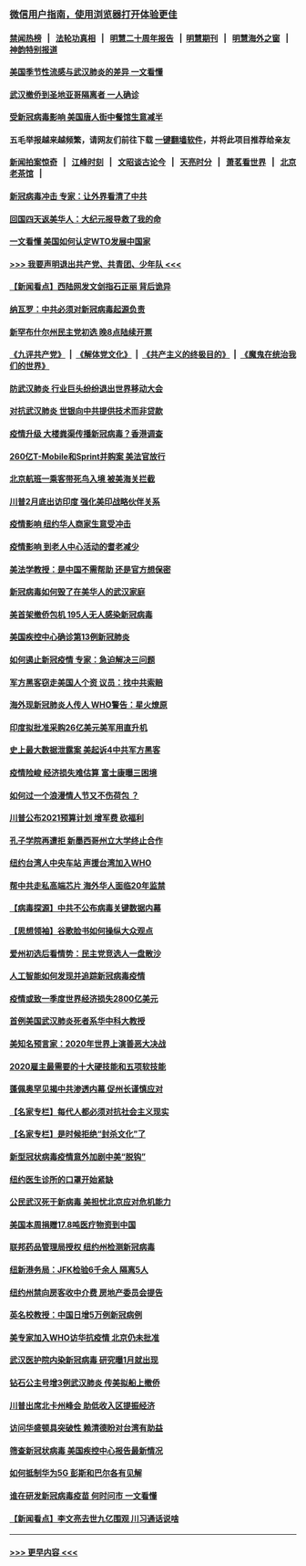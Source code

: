 ### [微信用户指南，使用浏览器打开体验更佳](https://github.com/gfw-breaker/banned-news1/blob/master/indexes/wechat-guide.md?t=0)
#### [禁闻热榜](热点新闻.md?t=0)  &nbsp;&nbsp;|&nbsp;&nbsp; [法轮功真相](https://github.com/gfw-breaker/truth/blob/master/README.md?t=0) &nbsp;&nbsp;|&nbsp;&nbsp; [明慧二十周年报告](https://github.com/gfw-breaker/mh-reports/blob/master/README.md?t=0) &nbsp;&nbsp;|&nbsp;&nbsp;[明慧期刊](https://github.com/gfw-breaker/mh-qikan) &nbsp;&nbsp;|&nbsp;&nbsp; [明慧海外之窗](https://github.com/gfw-breaker/mh-news/blob/master/README.md?t=0) &nbsp;&nbsp;|&nbsp;&nbsp; [神韵特别报道](https://github.com/gfw-breaker/mh-news/blob/master/shenyun.md?t=0)
#### [美国季节性流感与武汉肺炎的差异 一文看懂](../pages/nsc412/n11862428.md?t=02121455) 
#### [武汉撤侨到圣地亚哥隔离者 一人确诊](../pages/nsc412/n11862460.md?t=02121455) 
#### [受新冠病毒影响 美国唐人街中餐馆生意减半](../pages/nsc412/n11861940.md?t=02121455) 
#### 五毛举报越来越频繁，请网友们前往下载 [一键翻墙软件](https://github.com/gfw-breaker/ssr-accounts)，并将此项目推荐给亲友
#### [新闻拍案惊奇](https://github.com/gfw-breaker/banned-news1/blob/master/pages/link4.md) &nbsp;&nbsp;|&nbsp;&nbsp; [江峰时刻](https://github.com/gfw-breaker/banned-news1/blob/master/pages/link4.md) &nbsp;&nbsp;|&nbsp;&nbsp; [文昭谈古论今](https://github.com/gfw-breaker/banned-news1/blob/master/pages/link4.md) &nbsp;&nbsp;|&nbsp;&nbsp; [天亮时分](https://github.com/gfw-breaker/banned-news1/blob/master/pages/link4.md) &nbsp;&nbsp;|&nbsp;&nbsp; [萧茗看世界](https://github.com/gfw-breaker/banned-news1/blob/master/pages/link4.md) &nbsp;&nbsp;|&nbsp;&nbsp; [北京老茶馆](https://github.com/gfw-breaker/banned-news1/blob/master/pages/link4.md) &nbsp;&nbsp;|&nbsp;&nbsp; 
#### [新冠病毒冲击 专家：让外界看清了中共](../pages/nsc412/n11862280.md?t=02121455) 
#### [回国四天返美华人：大纪元报导救了我的命](../pages/nsc412/n11862181.md?t=02121455) 
#### [一文看懂 美国如何认定WTO发展中国家](../pages/nsc412/n11862051.md?t=02121455) 
#### [>>> 我要声明退出共产党、共青团、少年队 <<<](https://github.com/begood0513/goodnews/blob/master/quit/letter.md) 
#### [【新闻看点】西陆网发文剑指石正丽 背后诡异](../pages/nsc412/n11861792.md?t=02121455) 
#### [纳瓦罗：中共必须对新冠病毒起源负责](../pages/nsc412/n11861810.md?t=02121455) 
#### [新罕布什尔州民主党初选 晚8点陆续开票](../pages/nsc412/n11861872.md?t=02121455) 
#### [《九评共产党》](https://github.com/begood0513/9ping.md/blob/master/README.md) &nbsp;|&nbsp; [《解体党文化》](../../../../jtdwh.md/blob/master/README.md)  &nbsp;|&nbsp; [《共产主义的终极目的》](../../../../gczydzjmd.md/blob/master/README.md) &nbsp;|&nbsp; [《魔鬼在统治我们的世界》](../../../../mgztzwmdsj.md/blob/master/README.md) 
#### [防武汉肺炎 行业巨头纷纷退出世界移动大会](../pages/nsc412/n11861795.md?t=02121455) 
#### [对抗武汉肺炎 世银向中共提供技术而非贷款](../pages/nsc412/n11861652.md?t=02121455) 
#### [疫情升级 大楼粪渠传播新冠病毒？香港调查](../pages/nsc412/n11861556.md?t=02121455) 
#### [260亿T-Mobile和Sprint并购案 美法官放行](../pages/nsc412/n11861511.md?t=02121455) 
#### [北京航班一乘客带死鸟入境 被美海关拦截](../pages/nsc412/n11861317.md?t=02121455) 
#### [川普2月底出访印度 强化美印战略伙伴关系](../pages/nsc412/n11860557.md?t=02121455) 
#### [疫情影响  纽约华人商家生意受冲击](../pages/nsc412/n11860284.md?t=02121455) 
#### [疫情影响  到老人中心活动的耆老减少](../pages/nsc412/n11860199.md?t=02121455) 
#### [美法学教授：是中国不需帮助 还是官方想保密](../pages/nsc412/n11859492.md?t=02121455) 
#### [新冠病毒如何毁了在美华人的武汉家庭](../pages/nsc412/n11859524.md?t=02121455) 
#### [美首架撤侨包机 195人无人感染新冠病毒](../pages/nsc412/n11859908.md?t=02121455) 
#### [美国疾控中心确诊第13例新冠肺炎](../pages/nsc412/n11859966.md?t=02121455) 
#### [如何遏止新冠疫情 专家：急迫解决三问题](../pages/nsc412/n11859685.md?t=02121455) 
#### [军方黑客窃走美国人个资 议员：找中共索赔](../pages/nsc412/n11859371.md?t=02121455) 
#### [海外现新冠肺炎人传人 WHO警告：星火燎原](../pages/nsc412/n11859252.md?t=02121455) 
#### [印度拟批准采购26亿美元美军用直升机](../pages/nsc412/n11859143.md?t=02121455) 
#### [史上最大数据泄露案 美起诉4中共军方黑客](../pages/nsc412/n11859115.md?t=02121455) 
#### [疫情险峻 经济损失难估算 富士康曝三困境](../pages/nsc412/n11859120.md?t=02121455) 
#### [如何过一个浪漫情人节又不伤荷包 ？](../pages/nsc412/n11858969.md?t=02121455) 
#### [川普公布2021预算计划 增军费 砍福利](../pages/nsc412/n11859012.md?t=02121455) 
#### [孔子学院再遭拒 新墨西哥州立大学终止合作](../pages/nsc412/n11858661.md?t=02121455) 
#### [纽约台湾人中央车站  声援台湾加入WHO](../pages/nsc412/n11857757.md?t=02121455) 
#### [帮中共走私高端芯片 海外华人面临20年监禁](../pages/nsc412/n11855016.md?t=02121455) 
#### [【病毒探源】中共不公布病毒关键数据内幕](../pages/nsc412/n11856584.md?t=02121455) 
#### [【思想领袖】谷歌脸书如何操纵大众观点](../pages/nsc412/n11680874.md?t=02121455) 
#### [爱州初选后看情势：民主党竞选人一盘散沙](../pages/nsc412/n11856557.md?t=02121455) 
#### [人工智能如何发现并追踪新冠病毒疫情](../pages/nsc412/n11856398.md?t=02121455) 
#### [疫情或致一季度世界经济损失2800亿美元](../pages/nsc412/n11855639.md?t=02121455) 
#### [首例美国武汉肺炎死者系华中科大教授](../pages/nsc412/n11855500.md?t=02121455) 
#### [美知名预言家：2020年世界上演善恶大决战](../pages/nsc412/n11855418.md?t=02121455) 
#### [2020雇主最需要的十大硬技能和五项软技能](../pages/nsc412/n11850953.md?t=02121455) 
#### [蓬佩奥罕见揭中共渗透内幕 促州长谨慎应对](../pages/nsc412/n11854685.md?t=02121455) 
#### [【名家专栏】每代人都必须对抗社会主义现实](../pages/nsc412/n11831412.md?t=02121455) 
#### [【名家专栏】是时候拒绝“封杀文化”了](../pages/nsc412/n11814093.md?t=02121455) 
#### [新型冠状病毒疫情意外加剧中美“脱钩”](../pages/nsc412/n11854475.md?t=02121455) 
#### [纽约医生诊所的口罩开始紧缺](../pages/nsc412/n11853364.md?t=02121455) 
#### [公民武汉死于新病毒 美担忧北京应对危机能力](../pages/nsc412/n11854331.md?t=02121455) 
#### [美国本周捐赠17.8吨医疗物资到中国](../pages/nsc412/n11854269.md?t=02121455) 
#### [联邦药品管理局授权  纽约州检测新冠病毒](../pages/nsc412/n11853371.md?t=02121455) 
#### [纽新港务局：JFK检验6千余人  隔离5人](../pages/nsc412/n11853366.md?t=02121455) 
#### [纽约州禁向房客收中介费  房地产委员会提告](../pages/nsc412/n11853360.md?t=02121455) 
#### [英名校教授：中国日增5万例新冠病例](../pages/nsc412/n11854174.md?t=02121455) 
#### [美专家加入WHO访华抗疫情 北京仍未批准](../pages/nsc412/n11854043.md?t=02121455) 
#### [武汉医护院内染新冠病毒 研究曝1月就出现](../pages/nsc412/n11852928.md?t=02121455) 
#### [钻石公主号增3例武汉肺炎 传美拟船上撤侨](../pages/nsc412/n11853240.md?t=02121455) 
#### [川普出席北卡州峰会 助低收入区提振经济](../pages/nsc412/n11853232.md?t=02121455) 
#### [访问华盛顿具突破性 赖清德盼对台湾有助益](../pages/nsc412/n11853129.md?t=02121455) 
#### [筛查新冠状病毒 美国疾控中心报告最新情况](../pages/nsc412/n11853070.md?t=02121455) 
#### [如何抵制华为5G 彭斯和巴尔各有见解](../pages/nsc412/n11852535.md?t=02121455) 
#### [谁在研发新冠病毒疫苗 何时问市 一文看懂](../pages/nsc412/n11852840.md?t=02121455) 
#### [【新闻看点】李文亮去世九亿围观 川习通话说啥](../pages/nsc412/n11852360.md?t=02121455) 

----
#### [ >>> 更早内容 <<< ](../indexes/nsc412-earlier.md)
